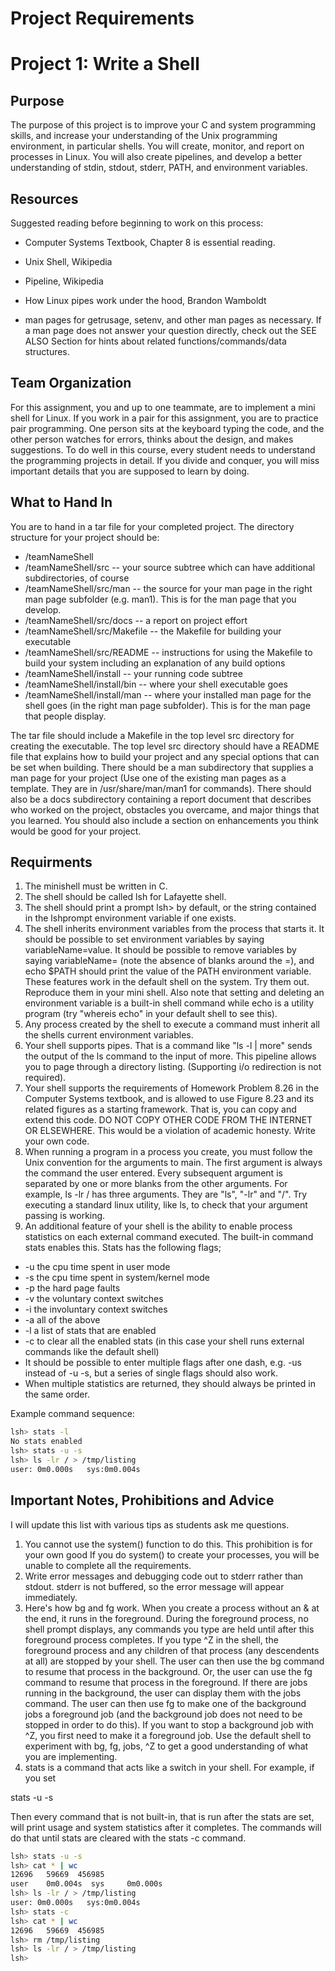 
# Project Requirements

# Project 1: Write a Shell
## Purpose

The purpose of this project is to improve your C and system programming skills, and increase your understanding of the Unix programming environment, in particular shells.  You will create, monitor, and report on processes in Linux.  You will also create pipelines, and develop a better understanding of stdin, stdout, stderr, PATH, and environment variables.



## Resources

Suggested reading before beginning to work on this process:

* Computer Systems Textbook, Chapter 8 is essential reading.

* Unix Shell, Wikipedia

* Pipeline, Wikipedia

* How Linux pipes work under the hood, Brandon Wamboldt

* man pages for getrusage, setenv, and other man pages as necessary.  If a man page does not answer your question directly, check out the SEE ALSO Section for hints about related functions/commands/data structures.

## Team Organization

For this assignment, you and up to one teammate, are to implement a mini shell for Linux.  If you work in a pair for this assignment, you are to practice pair programming.  One person sits at the keyboard typing the code, and the other person watches for errors, thinks about the design, and makes suggestions.  To do well in this course, every student needs to understand the programming projects in detail.  If you divide and conquer, you will miss important details that you are supposed to learn by doing.

## What to Hand In

You are to hand in a tar file for your completed project.  The directory structure for your project should be:

* /teamNameShell
* /teamNameShell/src  -- your source subtree which can have additional subdirectories, of course
* /teamNameShell/src/man -- the source for your man page in the right man page subfolder (e.g. man1).  This is for the man page that you develop.
* /teamNameShell/src/docs -- a report on project effort
* /teamNameShell/src/Makefile -- the Makefile for building your executable
* /teamNameShell/src/README -- instructions for using the Makefile to build your system including an explanation of any build options
* /teamNameShell/install -- your running code subtree
* /teamNameShell/install/bin -- where your shell executable goes
* /teamNameShell/install/man -- where your installed man page for the shell goes (in the right man page subfolder).  This is for the man page that people display.

The tar file should include a Makefile in the top level src directory for creating the executable.  The top level src directory should have a README file that explains how to build your project and any special options that can be set when building.  There should be a man subdirectory that supplies a man page for your project (Use one of the existing man pages as a template.  They are in /usr/share/man/man1 for commands).  There should also be a docs subdirectory containing a report document that describes who worked on the project, obstacles you overcame, and major things that you learned.  You should also include a section on enhancements you think would be good for your project.

## Requirments

1. The minishell must be written in C.
2. The shell should be called lsh for Lafayette shell.
3. The shell should print a prompt lsh> by default, or the string contained in the lshprompt environment variable if one exists.  
4. The shell inherits environment variables from the process that starts it.  It should be possible to set environment variables by saying  variableName=value. It should be possible to remove variables by saying variableName= (note the absence of blanks around the =), and echo $PATH should print the value of the PATH environment variable.  These features work in the default shell on the system.  Try them out.  Reproduce them in your mini shell.  Also note that setting and deleting an environment variable is a built-in shell command while echo is a utility program (try "whereis echo" in your default shell to see this).
5. Any process created by the shell to execute a command must inherit all the shells current environment variables.
6. Your shell supports pipes.  That is a command like  "ls -l | more"  sends the output of the ls command to the input of more.  This pipeline allows you to page through a directory listing.  (Supporting i/o redirection is not required).
7. Your shell supports the requirements of Homework Problem 8.26 in the Computer Systems textbook, and is allowed to use Figure 8.23 and its related figures as a starting framework.  That is, you can copy and extend this code.  DO NOT COPY OTHER CODE FROM THE INTERNET OR ELSEWHERE.  This would be a violation of academic honesty.  Write your own code.
8. When running a program in a process you create, you must follow the Unix convention for the arguments to main.  The first argument is always the command the user entered.  Every subsequent argument is separated by one or more blanks from the other arguments.  For example, ls -lr /  has three arguments.  They are "ls", "-lr" and "/".  Try executing a standard linux utility, like ls, to check that your argument passing is working.
9. An additional feature of your shell is the ability to enable process statistics on each external command executed.  The built-in command stats enables this.  Stats has the following flags;
  * -u   the cpu time spent in user mode
  * -s   the cpu time spent in system/kernel mode
  * -p   the hard page faults
  * -v   the voluntary context switches
  * -i    the involuntary context switches
  * -a   all of the above
  * -l   a list of stats that are enabled
  * -c   to clear all the enabled stats (in this case your shell runs external commands like the default shell)
  * It should be possible to enter multiple flags after one dash, e.g. -us instead of -u -s, but a series of single flags should also work.
  * When multiple statistics are returned, they should always be printed in the same order.

Example command sequence:

```bash
lsh> stats -l
No stats enabled
lsh> stats -u -s
lsh> ls -lr / > /tmp/listing
user: 0m0.000s   sys:0m0.004s
```

## Important Notes, Prohibitions and Advice 

I will update this list with various tips as students ask me questions.

1. You cannot use the system() function to do this.  This prohibition is for your own good  If you do system() to create your processes, you will be unable to complete all the requirements.
2. Write error messages and debugging code out to stderr rather than stdout.  stderr is not buffered, so the error message will appear immediately.
3. Here's how bg and fg work.  When you create a process without an & at the end, it runs in the foreground.  During the foreground process, no shell prompt displays, any commands you type are held until after this foreground process completes.  If you type ^Z in the shell, the foreground process and any children of that process (any descendents at all) are stopped by your shell.  The user can then use the bg command to resume that process in the background.  Or, the user can use the fg command to resume that process in the foreground.   If there are jobs running in the background, the user can display them with the jobs command.  The user can then use fg to make one of the background jobs a foreground job (and the background job does not need to be stopped in order to do this).  If you want to stop a background job with ^Z, you first need to make it a foreground job.  Use the default shell to experiment with bg, fg, jobs, ^Z to get a good understanding of what you are implementing.
4. stats is a command that acts like a switch in your shell.  For example, if you set 

stats -u -s

Then every command that is not built-in, that is run after the stats are set, will print usage and system statistics after it completes.  The commands will do that until stats are cleared with the stats -c command.

```bash
lsh> stats -u -s 
lsh> cat * | wc
12696   59669  456985
user    0m0.004s  sys     0m0.000s
lsh> ls -lr / > /tmp/listing
user: 0m0.000s   sys:0m0.004s 
lsh> stats -c
lsh> cat * | wc
12696   59669  456985
lsh> rm /tmp/listing
lsh> ls -lr / > /tmp/listing 
lsh>
```
